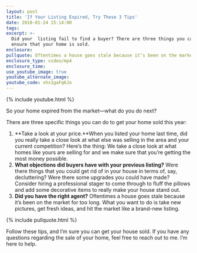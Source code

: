 ```yaml
---
layout: post
title: 'If Your Listing Expired, Try These 3 Tips'
date: 2018-01-24 15:14:00
tags:
excerpt: >-
  Did your  listing fail to find a buyer? There are three things you can do to
  ensure that your home is sold.
enclosure:
pullquote: Oftentimes a house goes stale because it’s been on the market for too long.
enclosure_type: video/mp4
enclosure_time:
use_youtube_image: true
youtube_alternate_image:
youtube_code: vhs1gaFq6Jo
---
```


{% include youtube.html %}

So your home expired from the market—what do you do next?

There are three specific things you can do to get your home sold this year:

1. **Take a look at your price.**When you listed your home last time, did you really take a close look at what else was selling in the area and your current competition? Here’s the thing: We take a close look at what homes like yours are selling for and we make sure that you’re getting the most money possible.
2. **What objections did buyers have with your previous listing?** Were there things that you could get rid of in your house in terms of, say, decluttering? Were there some upgrades you could have made? Consider hiring a professional stager to come through to fluff the pillows and add some decorative items to really make your house stand out.
3. **Did you have the right agent?** Oftentimes a house goes stale because it’s been on the market for too long. What you want to do is take new pictures, get fresh ideas, and hit the market like a brand-new listing.

{% include pullquote.html %}

Follow these tips, and I’m sure you can get your house sold. If you have any questions regarding the sale of your home, feel free to reach out to me. I’m here to help.